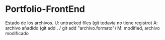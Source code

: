 # Portfolio-FrontEnd
Estado de los archivos.
U: untracked files (git todavia no tiene registro)
A: archivo añadido (git add . / git add "archivo.formato")
M: modified, archivo modificado

